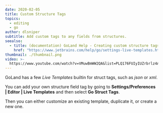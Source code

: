 ```yaml
---
date: 2020-02-05
title: Custom Structure Tags
topics:
  - editing
  - go
author: dlsniper
subtitle: Add custom tags to any fields from structures.
seealso:
  - title: (documentation) GoLand Help - Creating custom structure tags
    href: "https://www.jetbrains.com/help/go/settings-live-templates.html"
thumbnail: ./thumbnail.png
video: >-
  https://www.youtube.com/watch?v=VMuwBmWW2QA&list=PLQ176FUIyIUZrbrlz4AY1V8VzBJKZyVlW&index=37
---
```


GoLand has a few _Live Templates_ builtin for struct tags, such as _json_ or _xml_.

You can add your own structure field tag by going to **Settings/Preferences | Editor | Live Templates** and then select **Go Struct Tags**.

Then you can either customize an existing template, duplicate it, or create a new one.
